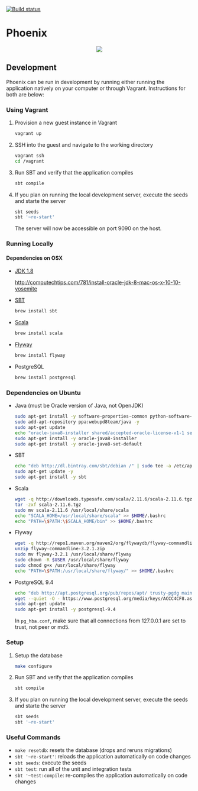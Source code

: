 [![Build status](https://badge.buildkite.com/20bc913b3e06b49544cd4354c92f675bdfd0cf93f5a4640d3e.svg)](https://buildkite.com/foxcommerce/phoenix-scala)

# Phoenix

<p align="center">
  <img src="http://images2.alphacoders.com/451/451370.jpg">
</p>

## Development

Phoenix can be run in development by running either running the application natively on your computer or through Vagrant. Instructions for both are below:

### Using Vagrant

1. Provision a new guest instance in Vagrant

    ```bash
    vagrant up
    ```

2. SSH into the guest and navigate to the working directory

    ```bash
    vagrant ssh
    cd /vagrant
    ```

3. Run SBT and verify that the application compiles

    ```bash
    sbt compile
    ```

4. If you plan on running the local development server, execute the seeds and starte the server

    ```bash
    sbt seeds
    sbt '~re-start'
    ```

    The server will now be accessible on port 9090 on the host.

### Running Locally

#### Dependencies on OSX

- [JDK 1.8](http://www.oracle.com/technetwork/java/javase/downloads/jdk8-downloads-2133151.html)

    http://computechtips.com/781/install-oracle-jdk-8-mac-os-x-10-10-yosemite

- [SBT](http://www.scala-sbt.org/)

    ```bash
    brew install sbt
    ```

- [Scala](http://www.scala-lang.org/)

    ```bash
    brew install scala
    ```

- [Flyway](http://flywaydb.org/getstarted/)

    ```bash
    brew install flyway
    ```

- PostgreSQL 

    ```bash
    brew install postgresql
    ```

### Dependencies on Ubuntu

- Java (must be Oracle version of Java, not OpenJDK)

    ```bash
    sudo apt-get install -y software-properties-common python-software-properties debconf-utils
    sudo add-apt-repository ppa:webupd8team/java -y
    sudo apt-get update
    echo "oracle-java8-installer shared/accepted-oracle-license-v1-1 select true" | sudo debconf-set-selections
    sudo apt-get install -y oracle-java8-installer
    sudo apt-get install -y oracle-java8-set-default
    ```

- SBT

    ```bash
    echo "deb http://dl.bintray.com/sbt/debian /" | sudo tee -a /etc/apt/sources.list.d/sbt.list
    sudo apt-get update -y
    sudo apt-get install -y sbt
    ```

- Scala

    ```bash
    wget -q http://downloads.typesafe.com/scala/2.11.6/scala-2.11.6.tgz
    tar -zxf scala-2.11.6.tgz
    sudo mv scala-2.11.6 /usr/local/share/scala
    echo "SCALA_HOME=/usr/local/share/scala" >> $HOME/.bashrc
    echo "PATH=\$PATH:\$SCALA_HOME/bin" >> $HOME/.bashrc
    ```

- Flyway

    ```bash
    wget -q http://repo1.maven.org/maven2/org/flywaydb/flyway-commandline/3.2.1/flyway-commandline-3.2.1.zip
    unzip flyway-commandline-3.2.1.zip
    sudo mv flyway-3.2.1 /usr/local/share/flyway
    sudo chown -R $USER /usr/local/share/flyway 
    sudo chmod g+x /usr/local/share/flyway
    echo "PATH=\$PATH:/usr/local/share/flyway/" >> $HOME/.bashrc
    ```

- PostgreSQL 9.4

    ```bash
    echo "deb http://apt.postgresql.org/pub/repos/apt/ trusty-pgdg main" | tee -a /etc/apt/sources.list.d/postgres.list
    wget --quiet -O - https://www.postgresql.org/media/keys/ACCC4CF8.asc | apt-key add -
    sudo apt-get update
    sudo apt-get install -y postgresql-9.4
    ```

    In `pg_hba.conf`, make sure that all connections from 127.0.0.1 are set to trust, not peer or md5.

### Setup

1. Setup the database

    ```bash
    make configure
    ```
2. Run SBT and verify that the application compiles

    ```bash
    sbt compile
    ```

3. If you plan on running the local development server, execute the seeds and starte the server

    ```bash
    sbt seeds
    sbt '~re-start'
    ```

### Useful Commands  

- `make resetdb`: resets the database (drops and reruns migrations)
- `sbt '~re-start'`: reloads the application automatically on code changes
- `sbt seeds`: execute the seeds
- `sbt test`: run all of the unit and integration tests
- `sbt '~test:compile`: re-compiles the application automatically on code changes

